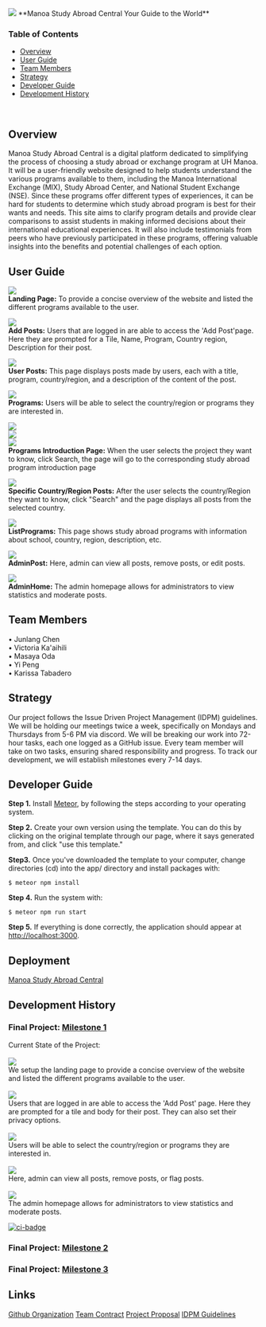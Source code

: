 <img src="doc/study-abroad-clipart.jpg">
**Manoa Study Abroad Central Your Guide to the World**<br>

### Table of Contents
- [Overview](#what-is-it)
- [User Guide](#user-guide)
- [Team Members](#team-members)
- [Strategy](#Strategy)
- [Developer Guide](#developer-guide)
- [Development History](#development-History)
<br>

## Overview
Manoa Study Abroad Central is a digital platform dedicated to simplifying the process of choosing a study abroad or exchange program at UH Manoa. It will be a user-friendly website designed to help students understand the various programs available to them, including the Manoa International Exchange (MIX), Study Abroad Center, and National Student Exchange (NSE). Since these programs offer different types of experiences, it can be hard for students to determine which study abroad program is best for their wants and needs. This site aims to clarify program details and provide clear comparisons to assist students in making informed decisions about their international educational experiences. It will also include testimonials from peers who have previously participated in these programs, offering valuable insights into the benefits and potential challenges of each option.<br>

## User Guide
<img src="doc/M2-LandingPage.png"><br>
**Landing Page:** To provide a concise overview of the website and listed the different programs available to the user.<br>

<img src="doc/M2-AddPosts.png"><br>
**Add Posts:** Users that are logged in are able to access the 'Add Post'page.  Here they are prompted for a Tile, Name, Program, Country region, Description for their post.<br>

<img src="doc/M2-UserPosts.png"><br>
**User Posts:** This page displays posts made by users, each with a title, program, country/region, and a description of the content of the post.<br>

<img src="doc/M2-Programs.png"><br>
**Programs:** Users will be able to select the country/region or programs they are interested in.<br>

<img src="doc/M2-Programs-MIX.png"><br>
<img src="doc/M2-Programs-SAC.png"><br>
<img src="doc/M2-Programs-NSE.png"><br>
**Programs Introduction Page:** When the user selects the project they want to know, click Search, the page will go to the corresponding study abroad program introduction page <br>

<img src="doc/M2-ChooseCountryPosts.png"><br>
**Specific Country/Region Posts:** After the user selects the country/Region they want to know, click "Search" and the page displays all posts from the selected country.<br>

<img src="doc/M2-ListPrograms.png"><br>
**ListPrograms:** This page shows study abroad programs with information about school, country, region, description, etc.<br>

<img src="doc/M2-AdminPost-EditPost.png"><br>
**AdminPost:** Here, admin can view all posts, remove posts, or edit posts.<br>

<img src="doc/M2-AdminHome.png"><br>
**AdminHome:** The admin homepage allows for administrators to view statistics and moderate posts.<br>


## Team Members
• Junlang Chen<br>
• Victoria Ka'aihili<br>
• Masaya Oda<br>
• Yi Peng<br>
• Karissa Tabadero<br>

## Strategy
Our project follows the Issue Driven Project Management (IDPM) guidelines. We will be holding our meetings twice a week, specifically on Mondays and Thursdays from 5-6 PM via discord. We will be breaking our work into 72-hour tasks, each one logged as a GitHub issue. Every team member will take on two tasks, ensuring shared responsibility and progress. To track our development, we will establish milestones every 7-14 days. 

## Developer Guide

<strong>Step 1.</strong> Install [Meteor](https://www.meteor.com/developers/install), by following the steps according to your operating system. 

<strong>Step 2.</strong> Create your own version using the template. You can do this by clicking on the original template through our page, where it says generated from, and click "use this template."

<strong>Step3.</strong> Once you've downloaded the template to your computer, change directories (cd) into the app/ directory and install packages with:
```
$ meteor npm install
```
<strong>Step 4.</strong> Run the system with:
```
$ meteor npm run start
```
<strong>Step 5.</strong> If everything is done correctly, the application should appear at [http://localhost:3000]( http://localhost:3000).


## Deployment
[Manoa Study Abroad Central](https://manoa-study-abroad-central.xyz)

## Development History
### Final Project: [Milestone 1](https://github.com/orgs/manoa-study-abroad-central/projects/6)<br>
Current State of the Project:<br><br>
<img src="doc/M1-LandingPage.png"><br>
We setup the landing page to provide a concise overview of the website and listed the different programs available to the user.<br><br>
<img src="doc/M1-AddPostPage.png"><br>
Users that are logged in are able to access the 'Add Post' page. Here they are prompted for a tile and body for their post. They can also set their privacy options.<br><br>
<img src="doc/M1-ProgramSelectionPage.png"><br>
Users will be able to select the country/region or programs they are interested in.<br><br>
<img src="doc/M1-AdminPostPage.png"><br>
Here, admin can view all posts, remove posts, or flag posts.<br><br>
<img src="doc/m1adminHomePage.png"><br>
The admin homepage allows for administrators to view statistics and moderate posts.

[![ci-badge](https://github.com/manoa-study-abroad-central/manoa-study-abroad-central/actions/workflows/ci.yml/badge.svg)](https://github.com/manoa-study-abroad-central/manoa-study-abroad-central/actions/workflows/ci.yml)


### Final Project: [Milestone 2](https://github.com/orgs/manoa-study-abroad-central/projects/9/views/1)<br>
### Final Project: [Milestone 3](https://github.com/orgs/manoa-study-abroad-central/projects/8/views/1)<br>

## Links
[Github Organization](https://github.com/manoa-study-abroad-central/manoa-study-abroad-central.github.io/tree/main)
[Team Contract](https://docs.google.com/document/d/1Yv8-43MoE4xzP9Gig0bwpPvJU8siF7iYQRA5ayEzNgk/edit?usp=sharing)
[Project Proposal](https://mair1.github.io/essays/final-project-idea.html)
[IDPM Guidelines](https://courses.ics.hawaii.edu/ics314f23/morea/project-management/reading-guidelines-idpm.html)


